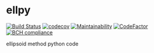 # ellpy
[![Build Status](https://travis-ci.org/luk036/ellpy.svg?branch=master)](https://travis-ci.org/luk036/ellpy)
[![codecov](https://codecov.io/gh/luk036/ellpy/branch/master/graph/badge.svg)](https://codecov.io/gh/luk036/ellpy)
[![Maintainability](https://api.codeclimate.com/v1/badges/6ce78bab65047bfe53d6/maintainability)](https://codeclimate.com/github/luk036/ellpy/maintainability)
[![CodeFactor](https://www.codefactor.io/repository/github/luk036/ellpy/badge)](https://www.codefactor.io/repository/github/luk036/ellpy)
[![BCH compliance](https://bettercodehub.com/edge/badge/luk036/ellpy?branch=master)](https://bettercodehub.com/)

ellipsoid method python code 
